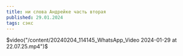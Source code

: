 ```yaml
---
title: ни слова Андрейке часть вторая
published: 29.01.2024
tags: сэкс
---
```

$video("/content/20240204_114145_WhatsApp_Video 2024-01-29 at 22.07.25.mp4")$
